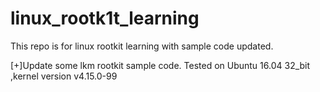 # linux_rootk1t_learning
This repo is for linux rootkit learning with sample code updated.

[+]Update some lkm rootkit sample code.
Tested on Ubuntu 16.04 32_bit ,kernel version v4.15.0-99
